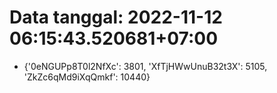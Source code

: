 # Data tanggal: 2022-11-12 06:15:43.520681+07:00

* {'0eNGUPp8T0l2NfXc': 3801, 'XfTjHWwUnuB32t3X': 5105, 'ZkZc6qMd9iXqQmkf': 10440}
